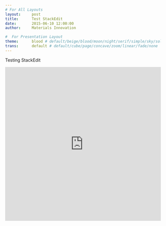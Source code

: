 ```yaml
---
# For All Layouts
layout:     post
title:      Test StackEdit
date:       2015-06-10 12:00:00
author:     Materials Innovation

#  For Presentation Layout
theme:		blood # default/beige/blood/moon/night/serif/simple/sky/solarized
trans:		default # default/cube/page/concave/zoom/linear/fade/none
---
```


Testing StackEdit

<embed src="http://ahmetcecen.github.io/project-pages/projectors/projector0001" height="500px" width="100%">
